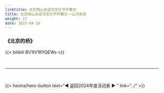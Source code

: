 ```yaml
---
linktitle: 北京西山永定河文化节开幕式
title: 北京西山永定河文化节开幕式——山河永定
weight: 17
date: 2025-04-10
---
```


### 《北京的桥》

{{< bilibili BV1tV1RYQEWs >}}

<br>
<hr>
<br>

{{< hextra/hero-button text="◀ 返回2024年度活动表 ▶ " link="../" >}}
